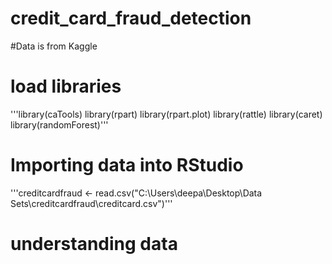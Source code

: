 # credit_card_fraud_detection
#Data is from Kaggle
# load libraries
'''library(caTools)
library(rpart)
library(rpart.plot)
library(rattle)
library(caret)
library(randomForest)'''
# Importing data into RStudio
'''creditcardfraud <- read.csv("C:\\Users\\deepa\\Desktop\\Data Sets\\creditcardfraud\\creditcard.csv")'''
# understanding data
